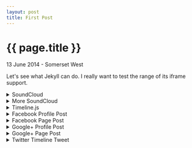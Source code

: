 ```yaml
---
layout: post
title: First Post
---
```


{{ page.title }}
================

<p class="meta">13 June 2014 - Somerset West</p>

Let's see what Jekyll can do. I really want to test the range of its iframe support.

<details>
<summary>SoundCloud</summary>
<iframe width="100%" height="166" scrolling="no" frameborder="no" src="https://w.soundcloud.com/player/?url=http%3A%2F%2Fapi.soundcloud.com%2Ftracks%2F36081674&amp;color=ff6600&amp;auto_play=false&amp;show_artwork=false">&nbsp;</iframe>
</details>

<details>
<summary>More SoundCloud</summary>
<iframe width="100%" height="450" scrolling="no" frameborder="no" src="https://w.soundcloud.com/player/?url=https%3A//api.soundcloud.com/playlists/33660659&amp;color=ff5500&amp;auto_play=false&amp;hide_related=false&amp;show_artwork=true&amp;show_comments=true&amp;show_user=true&amp;show_reposts=false"></iframe>
</details>

<details>
<summary>Timeline.js</summary>
<iframe src='http://cdn.knightlab.com/libs/timeline/latest/embed/index.html?source=0Agl_Dv6iEbDadHdKcHlHcTB5bzhvbF9iTWwyMmJHdkE&font=Bevan-PotanoSans&maptype=toner&lang=en&height=650' width='100%' height='650' frameborder='0'></iframe>
</details>

<details>
<summary>Facebook Profile Post</summary>
<div id="fb-root"></div> <script>(function(d, s, id) { var js, fjs = d.getElementsByTagName(s)[0]; if (d.getElementById(id)) return; js = d.createElement(s); js.id = id; js.src = "//connect.facebook.net/en_GB/all.js#xfbml=1"; fjs.parentNode.insertBefore(js, fjs); }(document, 'script', 'facebook-jssdk'));</script>
<div class="fb-post" data-href="https://www.facebook.com/W1M0R/posts/10152482340675803" data-width="466"><div class="fb-xfbml-parse-ignore"><a href="https://www.facebook.com/W1M0R/posts/10152482340675803">Post</a> by <a href="https://www.facebook.com/W1M0R">Willie Möller</a>.</div></div>
</details>

<details>
<summary>Facebook Page Post</summary>
<div id="fb-root"></div> <script>(function(d, s, id) { var js, fjs = d.getElementsByTagName(s)[0]; if (d.getElementById(id)) return; js = d.createElement(s); js.id = id; js.src = "//connect.facebook.net/en_GB/all.js#xfbml=1"; fjs.parentNode.insertBefore(js, fjs); }(document, 'script', 'facebook-jssdk'));</script>
<div class="fb-post" data-href="https://www.facebook.com/W1M02/photos/a.526457570794263.1073741827.389375914502430/539265562846797/?type=1" data-width="466"><div class="fb-xfbml-parse-ignore"><a href="https://www.facebook.com/W1M02/photos/a.526457570794263.1073741827.389375914502430/539265562846797/?type=1">Post</a> by <a href="https://www.facebook.com/W1M02">W1M0</a>.</div></div>
</details>

<details>
<summary>Google+ Profile Post</summary>
<!-- Place this tag in your head or just before your close body tag. -->
<script type="text/javascript" src="https://apis.google.com/js/plusone.js"></script>
<!-- Place this tag where you want the widget to render. -->
<div class="g-post" data-href="https://plus.google.com/111192545216447618286/posts/T9pzjmHKXo8"></div>
</details>

<details>
<summary>Google+ Page Post</summary>
<!-- Place this tag in your head or just before your close body tag. -->
<script type="text/javascript" src="https://apis.google.com/js/plusone.js"></script>
<!-- Place this tag where you want the widget to render. -->
<div class="g-post" data-href="https://plus.google.com/108943423036541186375/posts/42QR7yEjdHK"></div>
</details>

<details>
<summary>Twitter Timeline Tweet</summary>
<blockquote class="twitter-tweet" lang="en"><p>UNITY PRAYER (PENTECOST SUNDAY) Pray for all Pentecostal Churches. <a href="http://t.co/RZuZ9wCEgy">http://t.co/RZuZ9wCEgy</a> <a href="http://t.co/ZhGlnYQrD3">http://t.co/ZhGlnYQrD3</a> <a href="http://t.co/aTsvg0jpGq">pic.twitter.com/aTsvg0jpGq</a></p>&mdash; Willie Möller (@W1M0) <a href="https://twitter.com/W1M0/statuses/475742446849359872">June 8, 2014</a></blockquote>
<script async src="//platform.twitter.com/widgets.js" charset="utf-8"></script>
</details>
